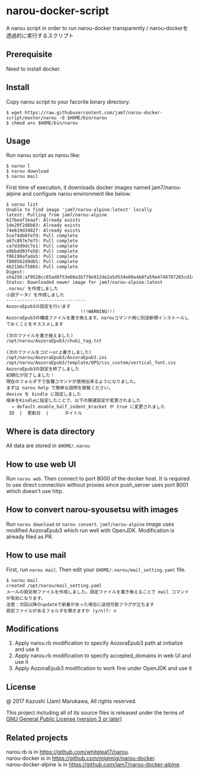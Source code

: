# narou-docker-script
A narou script in order to run narou-docker transparently / narou-dockerを透過的に実行するスクリプト

## Prerequisite

Need to install docker.

## Install

Copy narou script to your facorite binary directory.

```
$ wget https://raw.githubusercontent.com/jam7/narou-docker-script/master/narou -O $HOME/bin/narou
$ chmod a+x $HOME/bin/narou
```

## Usage

Run narou script as narou like:

```
$ narou l
$ narou download
$ narou mail
```

First time of execution, it downloads docker images named jam7/narou-alpine and configure narou environment like below:

```
$ narou list
Unable to find image 'jam7/narou-alpine:latest' locally
latest: Pulling from jam7/narou-alpine
627beaf3eaaf: Already exists
1de20f2d8b83: Already exists
74e619d34827: Already exists
5ce74db8fefd: Pull complete
a67c897e7e75: Pull complete
ca7d3d9dc7e1: Pull complete
e0bbdd03fe58: Pull complete
f06199afada5: Pull complete
f800562d9d65: Pull complete
4621b6cf5865: Pull complete
Digest: sha256:af9520cc65ad8f53e60a3b779e912de2a5d534e00a4b8fa59e4748707265cd14
Status: Downloaded newer image for jam7/narou-alpine:latest
.narou/ を作成しました
小説データ/ を作成しました
------------------------------
AozoraEpub3の設定を行います
                            !!!WARNING!!!
AozoraEpub3の構成ファイルを書き換えます。narouコマンド用に別途新規インストールしておくことをオススメします

(次のファイルを書き換えました)
/opt/narou/AozoraEpub3/chuki_tag.txt

(次のファイルをコピーor上書きしました)
/opt/narou/AozoraEpub3/AozoraEpub3.ini
/opt/narou/AozoraEpub3/template/OPS/css_custom/vertical_font.css
AozoraEpub3の設定を終了しました
初期化が完了しました！
現在のフォルダ下で各種コマンドが使用出来るようになりました。
まずは narou help で簡単な説明を御覧ください。
device を kindle に設定しました
端末をKindleに指定したことで、以下の関連設定が変更されました
  → default.enable_half_indent_bracket が true に変更されました
 ID  |  更新日  |      タイトル

```

## Where is data directory

All data are stored in `$HOME/.narou`

## How to use web UI

Run `narou web`.  Then connect to port 8000 of the docker host.
It is required to use direct connection without proxies since
push_server uses port 8001 which doesn't use http.

## How to convert narou-syousetsu with images

Run `narou download` or `narou convert`.  `jam7/narou-alpine` image uses
modified AozoraEpub3 which run well with OpenJDK.  Modification is
already filed as PR.

## How to use mail

First, run `narou mail`.  Then edit your `$HOME/.narou/mail_setting.yaml` file.

```
$ narou mail
created /opt/narou/mail_setting.yaml
メールの設定用ファイルを作成しました。設定ファイルを書き換えることで mail コマンドが有効になります。
注意：次回以降のupdateで新着があった場合に送信可能フラグが立ちます
設定ファイルがあるフォルダを開きますか (y/n)?: n
```

## Modifications

1. Apply narou.rb modification to specify AozoraEpub3 path at initialize and use it
1. Apply narou.rb modification to specify accepted_domains in web UI and use it
1. Apply AozoraEpub3 modification to work fine under OpenJDK and use it

## License

@ 2017 Kazushi (Jam) Marukawa, All rights reserved.

This project including all of its source files is released under the terms of [GNU General Public License (version 3 or later)](http://www.gnu.org/licenses/gpl.txt)

## Related projects

narou.rb is in https://github.com/whiteleaf7/narou.  
narou-docker is in https://github.com/migimigi/narou-docker.  
narou-docker-alpine is in https://github.com/jam7/narou-docker-alpine.
